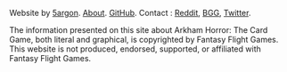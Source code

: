 Website by [5argon](https://5argon.info). [About](/about). [GitHub](https://github.com/5argon/arkham-starters). Contact : [Reddit](https://www.reddit.com/user/5argon), [BGG](https://boardgamegeek.com/user/s5argon), [Twitter](https://twitter.com/5argon).

The information presented on this site about Arkham Horror: The Card Game, both literal and graphical, is copyrighted by Fantasy Flight Games. This website is not produced, endorsed, supported, or affiliated with Fantasy Flight Games.